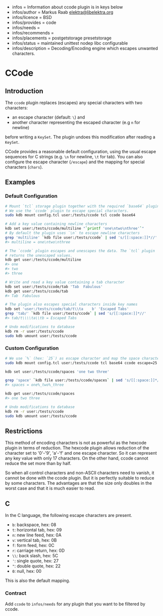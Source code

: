 - infos = Information about ccode plugin is in keys below
- infos/author = Markus Raab <elektra@libelektra.org>
- infos/licence = BSD
- infos/provides = code
- infos/needs =
- infos/recommends =
- infos/placements = postgetstorage presetstorage
- infos/status = maintained unittest nodep libc configurable
- infos/description = Decoding/Encoding engine which escapes unwanted characters.

# CCode

## Introduction

The `ccode` plugin replaces (escapes) any special characters with two characters:

- an escape character (default: `\`) and
- another character representing the escaped character (e.g `n` for newline)

before writing a `KeySet`. The plugin undoes this modification after reading a `KeySet`.

CCode provides a reasonable default configuration, using the usual escape sequences
for C strings (e.g. `\n` for newline, `\t` for tab). You can also configure the escape character
(`/escape`) and the mapping for special characters (`chars`).

## Examples

### Default Configuration

```sh
# Mount `tcl` storage plugin together with the required `base64` plugin.
# We use the `ccode` plugin to escape special characters.
sudo kdb mount config.tcl user:/tests/ccode tcl ccode base64

# Add a key value containing newline characters
kdb set user:/tests/ccode/multiline "`printf 'one\ntwo\nthree'`"
# By default the plugin uses `\n` to escape newline characters
grep 'multiline' `kdb file user:/tests/ccode` | sed 's/[[:space:]]*//'
#> multiline = one\ntwo\nthree

# The `ccode` plugin escapes and unescapes the data. The `tcl` plugin
# returns the unescaped values.
kdb get user:/tests/ccode/multiline
#> one
#> two
#> three

# Write and read a key value containing a tab character
kdb set user:/tests/ccode/tab 'Tab	Fabulous'
kdb get user:/tests/ccode/tab
#> Tab	Fabulous

# The plugin also escapes special characters inside key names
kdb set 'user:/tests/ccode/tab/t\\ta	b' 'Escaped Tabs'
grep 'tab/' `kdb file user:/tests/ccode` | sed 's/[[:space:]]*//'
#> tab/t\\\\ta\\tb = Escaped Tabs

# Undo modifications to database
kdb rm -r user:/tests/ccode
sudo kdb umount user:/tests/ccode
```

### Custom Configuration

```sh
# We use `%` (hex: `25`) as escape character and map the space character (hex: `20`) to the character `_` (hex `5f`).
sudo kdb mount config.tcl user:/tests/ccode tcl base64 ccode escape=25 chars/20=5f

kdb set user:/tests/ccode/spaces 'one two three'

grep 'space' `kdb file user:/tests/ccode/spaces` | sed 's/[[:space:]]*//'
#> spaces = one%_two%_three

kdb get user:/tests/ccode/spaces
#> one two three

# Undo modifications to database
kdb rm -r user:/tests/ccode
sudo kdb umount user:/tests/ccode
```

## Restrictions

This method of encoding characters is not as powerful as the hexcode plugin in terms of reduction.
The hexcode plugin allows reduction of the character set to '0'-'9', 'a'-'f' and one escape character.
So it can represent any key value with only 17 characters.
On the other hand, ccode cannot reduce the set more than by half.

So when all control characters and non-ASCII characters need to vanish,
it cannot be done with the ccode plugin.
But it is perfectly suitable to reduce by some characters.
The advantages are that the size only doubles in the worst case and that
it is much easier to read.

## C

In the C language, the following escape characters are present.

- `b`: backspace, hex: 08
- `t`: horizontal tab, hex: 09
- `n`: new line feed, hex: 0A
- `v`: vertical tab, hex: 0B
- `f`: form feed, hex: 0C
- `r`: carriage return, hex: 0D
- `\\`: back slash, hex: 5C
- `'`: single quote, hex: 27
- `"`: double quote, hex: 22
- `0`: null, hex: 00

This is also the default mapping.

### Contract

Add `ccode` to `infos/needs` for any plugin that you want to be filtered by ccode.
